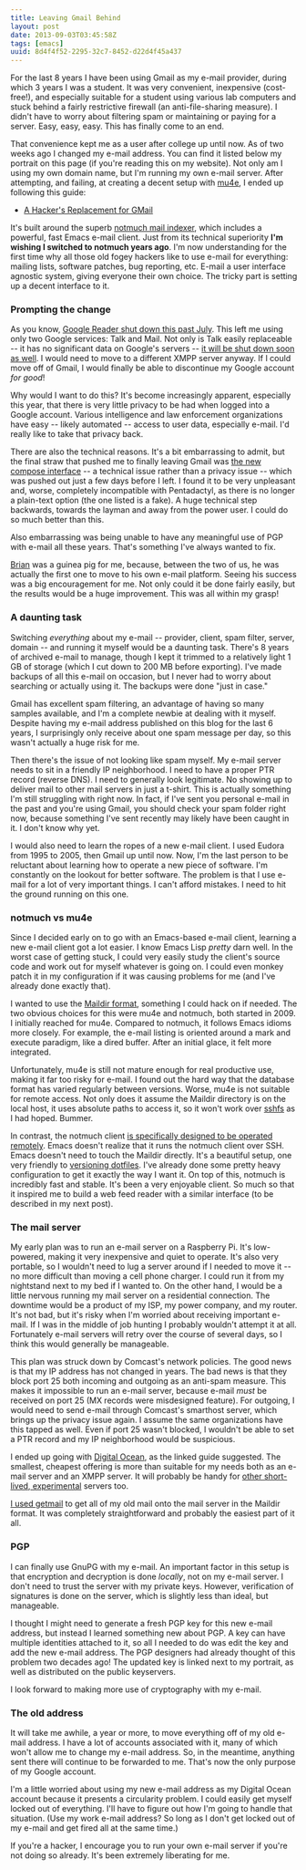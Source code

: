 ```yaml
---
title: Leaving Gmail Behind
layout: post
date: 2013-09-03T03:45:58Z
tags: [emacs]
uuid: 8d4f4f52-2295-32c7-8452-d22d4f45a437
---
```


For the last 8 years I have been using Gmail as my e-mail provider,
during which 3 years I was a student. It was very convenient,
inexpensive (cost-free!), and especially suitable for a student using
various lab computers and stuck behind a fairly restrictive firewall
(an anti-file-sharing measure). I didn't have to worry about filtering
spam or maintaining or paying for a server. Easy, easy, easy. This has
finally come to an end.

That convenience kept me as a user after college up until now. As of
two weeks ago I changed my e-mail address. You can find it listed
below my portrait on this page (if you're reading this on my website).
Not only am I using my own domain name, but I'm running my own e-mail
server. After attempting, and failing, at creating a decent setup with
[mu4e][mu4e], I ended up following this guide:

 * [A Hacker's Replacement for GMail][hacker]

It's built around the superb [notmuch mail indexer][notmuch], which
includes a powerful, fast Emacs e-mail client. Just from its technical
superiority **I'm wishing I switched to notmuch years ago**. I'm now
understanding for the first time why all those old fogey hackers like
to use e-mail for everything: mailing lists, software patches, bug
reporting, etc. E-mail a user interface agnostic system, giving
everyone their own choice. The tricky part is setting up a decent
interface to it.

### Prompting the change

As you know, [Google Reader shut down this past July][reader]. This
left me using only two Google services: Talk and Mail. Not only is
Talk easily replaceable -- it has no significant data on Google's
servers -- [it will be shut down soon as well][talk]. I would need to
move to a different XMPP server anyway. If I could move off of Gmail,
I would finally be able to discontinue my Google account *for good*!

Why would I want to do this? It's become increasingly apparent,
especially this year, that there is very little privacy to be had when
logged into a Google account. Various intelligence and law enforcement
organizations have easy -- likely automated -- access to user data,
especially e-mail. I'd really like to take that privacy back.

There are also the technical reasons. It's a bit embarrassing to
admit, but the final straw that pushed me to finally leaving Gmail was
[the new compose interface][compose] -- a technical issue rather than
a privacy issue -- which was pushed out just a few days before I left.
I found it to be very unpleasant and, worse, completely incompatible
with Pentadactyl, as there is no longer a plain-text option (the one
listed is a fake). A huge technical step backwards, towards the layman
and away from the power user. I could do so much better than this.

Also embarrassing was being unable to have any meaningful use of PGP
with e-mail all these years. That's something I've always wanted to
fix.

[Brian][brian] was a guinea pig for me, because, between the two of
us, he was actually the first one to move to his own e-mail platform.
Seeing his success was a big encouragement for me. Not only could it
be done fairly easily, but the results would be a huge improvement.
This was all within my grasp!

### A daunting task

Switching *everything* about my e-mail -- provider, client, spam
filter, server, domain -- and running it myself would be a daunting
task. There's 8 years of archived e-mail to manage, though I kept it
trimmed to a relatively light 1 GB of storage (which I cut down to 200
MB before exporting). I've made backups of all this e-mail on
occasion, but I never had to worry about searching or actually using
it. The backups were done "just in case."

Gmail has excellent spam filtering, an advantage of having so many
samples available, and I'm a complete newbie at dealing with it
myself. Despite having my e-mail address published on this blog for
the last 6 years, I surprisingly only receive about one spam message
per day, so this wasn't actually a huge risk for me.

Then there's the issue of not looking like spam myself. My e-mail
server needs to sit in a friendly IP neighborhood. I need to have a
proper PTR record (reverse DNS). I need to generally look legitimate.
No showing up to deliver mail to other mail servers in just a t-shirt.
This is actually something I'm still struggling with right now. In
fact, if I've sent you personal e-mail in the past and you're using
Gmail, you should check your spam folder right now, because something
I've sent recently may likely have been caught in it. I don't know why
yet.

I would also need to learn the ropes of a new e-mail client. I used
Eudora from 1995 to 2005, then Gmail up until now. Now, I'm the last
person to be reluctant about learning how to operate a new piece of
software. I'm constantly on the lookout for better software. The
problem is that I use e-mail for a lot of very important things. I
can't afford mistakes. I need to hit the ground running on this one.

### notmuch vs mu4e

Since I decided early on to go with an Emacs-based e-mail client,
learning a new e-mail client got a lot easier. I know Emacs Lisp
*pretty* darn well. In the worst case of getting stuck, I could very
easily study the client's source code and work out for myself whatever
is going on. I could even monkey patch it in my configuration if it
was causing problems for me (and I've already done exactly that).

I wanted to use the [Maildir format][maildir], something I could hack
on if needed. The two obvious choices for this were mu4e and notmuch,
both started in 2009. I initially reached for mu4e. Compared to
notmuch, it follows Emacs idioms more closely. For example, the e-mail
listing is oriented around a mark and execute paradigm, like a dired
buffer. After an initial glace, it felt more integrated.

Unfortunately, mu4e is still not mature enough for real productive
use, making it far too risky for e-mail. I found out the hard way that
the database format has varied regularly between versions. Worse, mu4e
is not suitable for remote access. Not only does it assume the Maildir
directory is on the local host, it uses absolute paths to access it,
so it won't work over [sshfs][sshfs] as I had hoped. Bummer.

In contrast, the notmuch client
[is specifically designed to be operated remotely][remote]. Emacs
doesn't realize that it runs the notmuch client over SSH. Emacs
doesn't need to touch the Maildir directly. It's a beautiful setup,
one very friendly to [versioning dotfiles][dotfiles]. I've already
done some pretty heavy configuration to get it exactly the way I want
it. On top of this, notmuch is incredibly fast and stable. It's been a
very enjoyable client. So much so that it inspired me to build a web
feed reader with a similar interface (to be described in my next
post).

### The mail server

My early plan was to run an e-mail server on a Raspberry Pi. It's
low-powered, making it very inexpensive and quiet to operate. It's
also very portable, so I wouldn't need to lug a server around if I
needed to move it -- no more difficult than moving a cell phone
charger. I could run it from my nightstand next to my bed if I wanted
to. On the other hand, I would be a little nervous running my mail
server on a residential connection. The downtime would be a product of
my ISP, my power company, and my router. It's not bad, but it's risky
when I'm worried about receiving important e-mail. If I was in the
middle of job hunting I probably wouldn't attempt it at all.
Fortunately e-mail servers will retry over the course of several days,
so I think this would generally be manageable.

This plan was struck down by Comcast's network policies. The good news
is that my IP address has not changed in years. The bad news is that
they block port 25 both incoming and outgoing as an anti-spam measure.
This makes it impossible to run an e-mail server, because e-mail
*must* be received on port 25 (MX records were misdesigned feature).
For outgoing, I would need to send e-mail through Comcast's smarthost
server, which brings up the privacy issue again. I assume the same
organizations have this tapped as well. Even if port 25 wasn't
blocked, I wouldn't be able to set a PTR record and my IP neighborhood
would be suspicious.

I ended up going with [Digital Ocean][do], as the linked guide
suggested. The smallest, cheapest offering is more than suitable for
my needs both as an e-mail server and an XMPP server. It will probably
be handy for [other short-lived, experimental][experimental] servers
too.

[I used getmail][getmail] to get all of my old mail onto the mail
server in the Maildir format. It was completely straightforward and
probably the easiest part of it all.

### PGP

I can finally use GnuPG with my e-mail. An important factor in this
setup is that encryption and decryption is done *locally*, not on my
e-mail server. I don't need to trust the server with my private keys.
However, verification of signatures is done on the server, which is
slightly less than ideal, but manageable.

I thought I might need to generate a fresh PGP key for this new e-mail
address, but instead I learned something new about PGP. A key can have
multiple identities attached to it, so all I needed to do was edit the
key and add the new e-mail address. The PGP designers had already
thought of this problem two decades ago! The updated key is linked
next to my portrait, as well as distributed on the public keyservers.

I look forward to making more use of cryptography with my e-mail.

### The old address

It will take me awhile, a year or more, to move everything off of my
old e-mail address. I have a lot of accounts associated with it, many
of which won't allow me to change my e-mail address. So, in the
meantime, anything sent there will continue to be forwarded to me.
That's now the only purpose of my Google account.

I'm a little worried about using my new e-mail address as my Digital
Ocean account because it presents a circularity problem. I could
easily get myself locked out of everything. I'll have to figure out
how I'm going to handle that situation. (Use my work e-mail address?
So long as I don't get locked out of my e-mail and get fired all at
the same time.)

If you're a hacker, I encourage you to run your own e-mail server if
you're not doing so already. It's been extremely liberating for me.


[reader]: /blog/2013/06/13/
[mu4e]: http://www.djcbsoftware.nl/code/mu/mu4e.html
[hacker]: http://dbpmail.net/essays/2013-06-29-hackers-replacement-for-gmail.html
[notmuch]: http://notmuchmail.org/
[talk]: http://windowspbx.blogspot.com/2013/05/hangouts-wont-hangout-with-other.html
[brian]: http://www.50ply.com/
[compose]: http://gizmodo.com/gmails-new-compose-window-will-soon-be-your-only-choic-1123199551
[maildir]: http://cr.yp.to/proto/maildir.html
[sshfs]: http://fuse.sourceforge.net/sshfs.html
[remote]: http://notmuchmail.org/remoteusage/
[dotfiles]: /blog/2012/06/23/
[getmail]: http://www.mattcutts.com/blog/backup-gmail-in-linux-with-getmail/
[do]: https://www.digitalocean.com/?refcode=a613ef5c79c1
[experimental]: /blog/2013/01/26/

